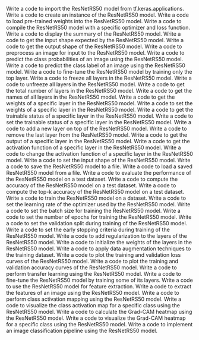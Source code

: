 Write a code to import the ResNetRS50 model from tf.keras.applications.
Write a code to create an instance of the ResNetRS50 model.
Write a code to load pre-trained weights into the ResNetRS50 model.
Write a code to compile the ResNetRS50 model with a specific optimizer and loss function.
Write a code to display the summary of the ResNetRS50 model.
Write a code to get the input shape expected by the ResNetRS50 model.
Write a code to get the output shape of the ResNetRS50 model.
Write a code to preprocess an image for input to the ResNetRS50 model.
Write a code to predict the class probabilities of an image using the ResNetRS50 model.
Write a code to predict the class label of an image using the ResNetRS50 model.
Write a code to fine-tune the ResNetRS50 model by training only the top layer.
Write a code to freeze all layers in the ResNetRS50 model.
Write a code to unfreeze all layers in the ResNetRS50 model.
Write a code to get the total number of layers in the ResNetRS50 model.
Write a code to get the names of all layers in the ResNetRS50 model.
Write a code to get the weights of a specific layer in the ResNetRS50 model.
Write a code to set the weights of a specific layer in the ResNetRS50 model.
Write a code to get the trainable status of a specific layer in the ResNetRS50 model.
Write a code to set the trainable status of a specific layer in the ResNetRS50 model.
Write a code to add a new layer on top of the ResNetRS50 model.
Write a code to remove the last layer from the ResNetRS50 model.
Write a code to get the output of a specific layer in the ResNetRS50 model.
Write a code to get the activation function of a specific layer in the ResNetRS50 model.
Write a code to change the activation function of a specific layer in the ResNetRS50 model.
Write a code to set the input shape of the ResNetRS50 model.
Write a code to save the ResNetRS50 model to a file.
Write a code to load a saved ResNetRS50 model from a file.
Write a code to evaluate the performance of the ResNetRS50 model on a test dataset.
Write a code to compute the accuracy of the ResNetRS50 model on a test dataset.
Write a code to compute the top-k accuracy of the ResNetRS50 model on a test dataset.
Write a code to train the ResNetRS50 model on a dataset.
Write a code to set the learning rate of the optimizer used by the ResNetRS50 model.
Write a code to set the batch size for training the ResNetRS50 model.
Write a code to set the number of epochs for training the ResNetRS50 model.
Write a code to set the validation split during training of the ResNetRS50 model.
Write a code to set the early stopping criteria during training of the ResNetRS50 model.
Write a code to add regularization to the layers of the ResNetRS50 model.
Write a code to initialize the weights of the layers in the ResNetRS50 model.
Write a code to apply data augmentation techniques to the training dataset.
Write a code to plot the training and validation loss curves of the ResNetRS50 model.
Write a code to plot the training and validation accuracy curves of the ResNetRS50 model.
Write a code to perform transfer learning using the ResNetRS50 model.
Write a code to fine-tune the ResNetRS50 model by training some of its layers.
Write a code to use the ResNetRS50 model for feature extraction.
Write a code to extract the features of an image using the ResNetRS50 model.
Write a code to perform class activation mapping using the ResNetRS50 model.
Write a code to visualize the class activation map for a specific class using the ResNetRS50 model.
Write a code to calculate the Grad-CAM heatmap using the ResNetRS50 model.
Write a code to visualize the Grad-CAM heatmap for a specific class using the ResNetRS50 model.
Write a code to implement an image classification pipeline using the ResNetRS50 model.